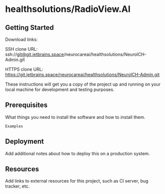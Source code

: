 # healthsolutions/RadioView.AI

## Getting Started

Download links:

SSH clone URL: ssh://git@git.jetbrains.space/neurocareai/healthsolutions/NeuroICH-Admin.git

HTTPS clone URL: https://git.jetbrains.space/neurocareai/healthsolutions/NeuroICH-Admin.git

These instructions will get you a copy of the project up and running on your local machine for development and testing purposes.

## Prerequisites

What things you need to install the software and how to install them.

```
Examples
```

## Deployment

Add additional notes about how to deploy this on a production system.

## Resources

Add links to external resources for this project, such as CI server, bug tracker, etc.
